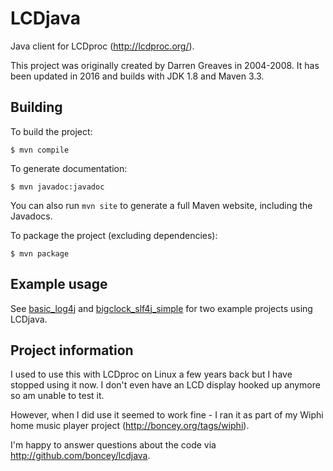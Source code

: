 LCDjava
=======

Java client for LCDproc (http://lcdproc.org/).

This project was originally created by Darren Greaves in 2004-2008. It has been
updated in 2016 and builds with JDK 1.8 and Maven 3.3.

Building
--------

To build the project:

    $ mvn compile

To generate documentation:

    $ mvn javadoc:javadoc

You can also run `mvn site` to generate a full Maven website, including the Javadocs.

To package the project (excluding dependencies):

	$ mvn package

Example usage
-------------

See [basic_log4j][] and [bigclock_slf4j_simple][] for two example projects using LCDjava.

[basic_log4j]: https://github.com/antoneliasson/lcdjava-demo-basic-log4j2
[bigclock_slf4j_simple]: https://github.com/antoneliasson/lcdjava-demo-bigclock-slf4j-simple

Project information
-------------------

I used to use this with LCDproc on Linux a few years back but I have stopped
using it now. I don't even have an LCD display hooked up anymore so am unable to
test it.

However, when I did use it seemed to work fine - I ran it as part of my Wiphi
home music player project (http://boncey.org/tags/wiphi).

I'm happy to answer questions about the code via
http://github.com/boncey/lcdjava.
